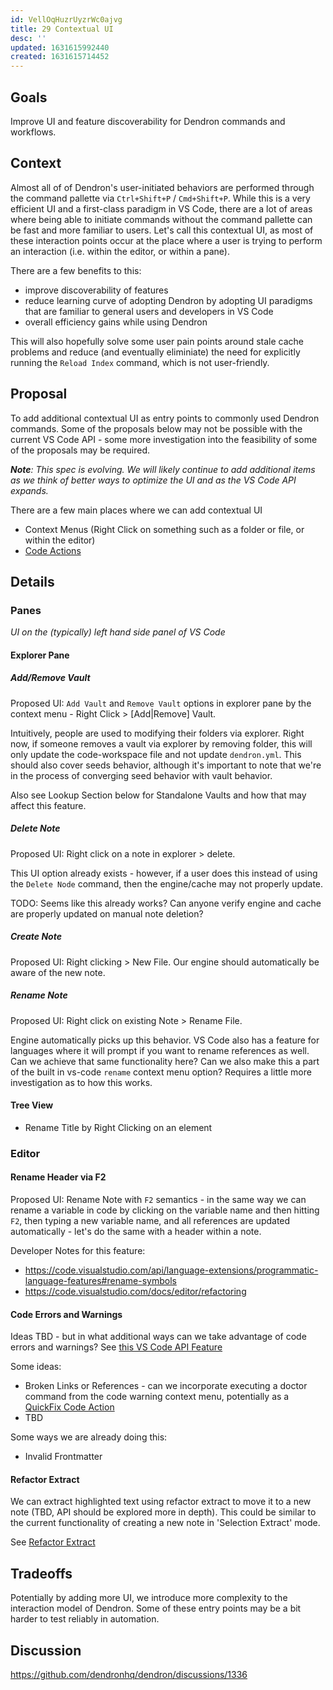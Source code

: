 ```yaml
---
id: VellOqHuzrUyzrWc0ajvg
title: 29 Contextual UI
desc: ''
updated: 1631615992440
created: 1631615714452
---
```


## Goals

Improve UI and feature discoverability for Dendron commands and workflows.

## Context

Almost all of of Dendron's user-initiated behaviors are performed through the command pallette via `Ctrl+Shift+P` / `Cmd+Shift+P`. While this is a very efficient UI and a first-class paradigm in VS Code, there are a lot of areas where being able to initiate commands without the command pallette can be fast and more familiar to users. Let's call this contextual UI, as most of these interaction points occur at the place where a user is trying to perform an interaction (i.e. within the editor, or within a pane).

There are a few benefits to this:
- improve discoverability of features
- reduce learning curve of adopting Dendron by adopting UI paradigms that are familiar to general users and developers in VS Code
- overall efficiency gains while using Dendron

This will also hopefully solve some user pain points around stale cache problems and reduce (and eventually eliminiate) the need for explicitly running the `Reload Index` command, which is not user-friendly.

## Proposal

To add additional contextual UI as entry points to commonly used Dendron commands. Some of the proposals below may not be possible with the current VS Code API - some more investigation into the feasibility of some of the proposals may be required.

_**Note**: This spec is evolving. We will likely continue to add additional items as we think of better ways to optimize the UI and as the VS Code API expands._

There are a few main places where we can add contextual UI
- Context Menus (Right Click on something such as a folder or file, or within the editor)
- [Code Actions](https://code.visualstudio.com/api/references/vscode-api#CodeActionProvider)


## Details

### Panes
_UI on the (typically) left hand side panel of VS Code_

#### Explorer Pane

##### Add/Remove Vault

Proposed UI: `Add Vault` and `Remove Vault` options in explorer pane by the context menu - Right Click > [Add|Remove] Vault.

Intuitively, people are used to modifying their folders via explorer. Right now, if someone removes a vault via explorer by removing folder, this will only update the code-workspace file and not update `dendron.yml`. This should also cover seeds behavior, although it's important to note that we're in the process of converging seed behavior with vault behavior.

Also see Lookup Section below for Standalone Vaults and how that may affect this feature.

##### Delete Note

Proposed UI: Right click on a note in explorer > delete.

This UI option already exists - however, if a user does this instead of using the `Delete Node` command, then the engine/cache may not properly update.

TODO: Seems like this already works? Can anyone verify engine and cache are properly updated on manual note deletion?

##### Create Note

Proposed UI: Right clicking > New File. Our engine should automatically be aware of the new note.

##### Rename Note

Proposed UI: Right click on existing Note > Rename File.

Engine automatically picks up this behavior. VS Code also has a feature for languages where it will prompt if you want to rename references as well. Can we achieve that same functionality here? Can we also make this a part of the built in vs-code `rename` context menu option? Requires a little more investigation as to how this works.

#### Tree View

- Rename Title by Right Clicking on an element

### Editor

#### Rename Header via F2

Proposed UI: Rename Note with `F2` semantics - in the same way we can rename a variable in code by clicking on the variable name and then hitting `F2`, then typing a new variable name, and all references are updated automatically - let's do the same with a header within a note.

Developer Notes for this feature:
- https://code.visualstudio.com/api/language-extensions/programmatic-language-features#rename-symbols
- https://code.visualstudio.com/docs/editor/refactoring

#### Code Errors and Warnings

Ideas TBD - but in what additional ways can we take advantage of code errors and warnings? See [this VS Code API Feature](https://code.visualstudio.com/api/language-extensions/programmatic-language-features#possible-actions-on-errors-or-warnings)

Some ideas:
- Broken Links or References - can we incorporate executing a doctor command from the code warning context menu, potentially as a [QuickFix Code Action](https://code.visualstudio.com/api/references/vscode-api#CodeActionKind)
- TBD

Some ways we are already doing this:
- Invalid Frontmatter

#### Refactor Extract

We can extract highlighted text using refactor extract to move it to a new note (TBD, API should be explored more in depth). This could be similar to the current functionality of creating a new note in 'Selection Extract' mode.

See [Refactor Extract](https://code.visualstudio.com/api/references/vscode-api#CodeActionKind)

## Tradeoffs

Potentially by adding more UI, we introduce more complexity to the interaction model of Dendron. Some of these entry points may be a bit harder to test reliably in automation.

## Discussion
<!-- Click the link and create new discussion -->
https://github.com/dendronhq/dendron/discussions/1336
